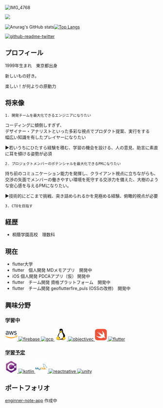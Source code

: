 ![IMG_4768](https://user-images.githubusercontent.com/111550856/201825555-9c130657-0ce3-4474-8e5b-5c458150cc5e.jpg)



![](http://github-profile-summary-cards.vercel.app/api/cards/profile-details?username=k-saito-en&theme=github_dark)


 
![Anurag's GitHub stats](https://github-readme-stats.vercel.app/api?username=k-saito-en&theme=github_dark&show_icons=true)[![Top Langs](https://github-readme-stats.vercel.app/api/top-langs/?username=k-saito-en&theme=github_dark&show_icons=true&exclude_repo=portfolio-k-saito-hourTime&layout=compact)](https://github.com/anuraghazra/github-readme-stats)


[![github-readme-twitter](https://github-readme-twitter.gazf.vercel.app/api?id=k_saito_en&layout=wide)](https://twitter.com/k_saito_en)


 
## プロフィール

1999年生まれ　東京都出身

新しいもの好き。

楽しい！が何よりの原動力

## 将来像

`1. 開発チームを最大化できるエンジニアになりたい`

コーディングに傾倒しすぎず、<br>デザイナー・アナリストといった多彩な視点でプロダクト提案、実行をする<br>幅広い知識を有したプレイヤーになりたい

▶︎若いうちにひたすら経験を積む、学習の機会を設ける、人の意見、助言に素直に耳を傾ける姿勢が必須

`2. プロジェクトメンバーのポテンシャルを最大化できるPMになりたい`

持ち前のコミュニケーション能力を発揮し、クライアント視点に立ちながらも、交渉の矢面でメンバーの働きやすい環境を死守する交渉力を備えた、大樹のような安心感を与えるPMになりたい。

▶︎技術的にどこまで挑戦、突き詰められるかを見極める経験、俯瞰的視点が必要

`3. CTOを目指す`

## 経歴
- 桐蔭学園高校　理数科


## 現在

- flutter大学
- flutter　個人開発 MDメモアプリ　開発中
- iOS 個人開発 PDCAアプリ（仮） 開発中
- flutter　チーム開発 資格プラットフォーム　開発中
- flutter　チーム開発 geoflutterfire_puls (OSSの改修)　開発中

## 興味分野
### 学習中
<p align="left"> <a href="https://aws.amazon.com" target="_blank" rel="noreferrer"> <img src="https://raw.githubusercontent.com/devicons/devicon/master/icons/amazonwebservices/amazonwebservices-original-wordmark.svg" alt="aws" width="40" height="40"/> </a> <a href="https://www.w3schools.com/cs/" target="_blank" rel="noreferrer"> </a> <a href="https://firebase.google.com/" target="_blank" rel="noreferrer"> <img src="https://www.vectorlogo.zone/logos/firebase/firebase-icon.svg" alt="firebase" width="40" height="40"/> </a> <a href="https://cloud.google.com" target="_blank" rel="noreferrer"> <img src="https://www.vectorlogo.zone/logos/google_cloud/google_cloud-icon.svg" alt="gcp" width="40" height="40"/> </a> <a href="https://www.linux.org/" target="_blank" rel="noreferrer"> <img src="https://raw.githubusercontent.com/devicons/devicon/master/icons/linux/linux-original.svg" alt="linux" width="40" height="40"/> </a> <a href="https://developer.apple.com/library/archive/documentation/Cocoa/Conceptual/ProgrammingWithObjectiveC/Introduction/Introduction.html" target="_blank" rel="noreferrer"> <img src="https://www.vectorlogo.zone/logos/apple_objectivec/apple_objectivec-icon.svg" alt="objectivec" width="40" height="40"/> </a> <a href="https://developer.apple.com/swift/" target="_blank" rel="noreferrer"> <img src="https://raw.githubusercontent.com/devicons/devicon/master/icons/swift/swift-original.svg" alt="swift" width="40" height="40"/> </a><a href="https://flutter.dev" target="_blank" rel="noreferrer"> <img src="https://www.vectorlogo.zone/logos/flutterio/flutterio-icon.svg" alt="flutter" width="40" height="40"/> </p>

### 学習予定
<p align="left"> <a href="https://www.w3schools.com/cs/" target="_blank" rel="noreferrer"> <img src="https://raw.githubusercontent.com/devicons/devicon/master/icons/csharp/csharp-original.svg" alt="csharp" width="40" height="40"/> </a> </a> <a href="https://kotlinlang.org" target="_blank" rel="noreferrer"> <img src="https://www.vectorlogo.zone/logos/kotlinlang/kotlinlang-icon.svg" alt="kotlin" width="40" height="40"/> </a> <a href="https://www.mysql.com/" target="_blank" rel="noreferrer"> <img src="https://raw.githubusercontent.com/devicons/devicon/master/icons/mysql/mysql-original-wordmark.svg" alt="mysql" width="40" height="40"/> </a> <a href="https://reactnative.dev/" target="_blank" rel="noreferrer"> <img src="https://reactnative.dev/img/header_logo.svg" alt="reactnative" width="40" height="40"/> </a> <a href="https://unity.com/" target="_blank" rel="noreferrer"> <img src="https://www.vectorlogo.zone/logos/unity3d/unity3d-icon.svg" alt="unity" width="40" height="40"/> </a> </p>



## ポートフォリオ

[enginner-note-app](https://github.com/k-saito-en/engineer-study-app) 作成中

  

<!---
k-saito-en/k-saito-en is a ✨ special ✨ repository because its `README.md` (this file) appears on your GitHub profile.
You can click the Preview link to take a look at your changes.
--->

